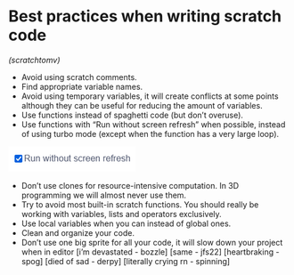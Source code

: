 # Best practices when writing scratch code
*(scratchtomv)*

* Avoid using scratch comments.  
* Find appropriate variable names.  
* Avoid using temporary variables, it will create conflicts at some points although they can be useful for reducing the amount of variables.  
* Use functions instead of spaghetti code (but don’t overuse).  
* Use functions with “Run without screen refresh” when possible, instead of using turbo mode (except when the function has a very large loop).

![](../images/image34.png)

* Don’t use clones for resource-intensive computation. In 3D programming we will almost never use them.  
* Try to avoid most built-in scratch functions. You should really be working with variables, lists and operators exclusively.  
* Use local variables when you can instead of global ones.  
* Clean and organize your code.  
* Don’t use one big sprite for all your code, it will slow down your project when in editor \[i’m devastated \- bozzle\] \[same \- jfs22\] \[heartbraking \- spog\] \[died of sad \- derpy\] \[literally crying rn \- spinning\]